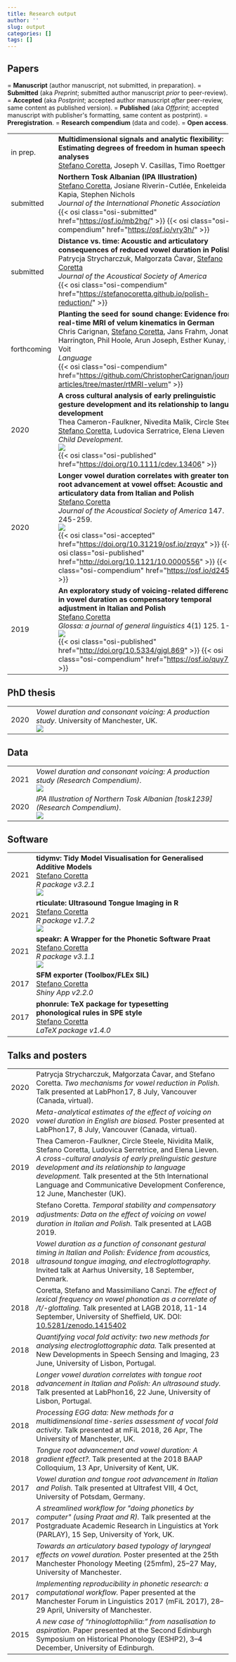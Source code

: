 ```yaml
---
title: Research output
author: ''
slug: output
categories: []
tags: []
---
```


## Papers

<span style="display: block" id="osi-notice">
  <span class="osi-manuscript"></span> = <b>Manuscript</b> (author manuscript, not submitted, in preparation).
  <span class="osi-submitted"></span> = <b>Submitted</b> (aka <em>Preprint</em>; submitted author manuscript <em>prior</em> to peer-review).
  <span class="osi-accepted"></span> = <b>Accepted</b> (aka <em>Postprint</em>; accepted author manuscript <em>after</em> peer-review, same content as published version).
  <span class="osi-published"></span> = <b>Published</b> (aka <em>Offprint</em>; accepted manuscript with publisher's formatting, same content as postprint).
  <span class="osi-prereg"></span> = <b>Preregistration</b>.
  <span class="osi-compendium"></span> = <b>Research compendium</b> (data and code). <i class="fa fa fa-unlock-alt"></i> = <b>Open access</b>.
</span>



| | |
---|---
in prep.   | <b>Multidimensional signals and analytic flexibility: Estimating degrees of freedom in human speech analyses</b><br><i class="fas fa-users"></i> <u>Stefano Coretta</u>, Joseph V. Casillas, Timo Roettger
submitted   | <b>Northern Tosk Albanian (IPA Illustration)</b><br><i class="fas fa-users"></i> <u>Stefano Coretta</u>, Josiane Riverin-Cutlée, Enkeleida Kapia, Stephen Nichols<br><i class="fas fa-book-open"></i> <em>Journal of the International Phonetic Association</em><br>{{< osi class="osi-submitted" href="https://osf.io/mb2hg/" >}} {{< osi class="osi-compendium" href="https://osf.io/vry3h/" >}}
submitted   | <b>Distance vs. time: Acoustic and articulatory consequences of reduced vowel duration in Polish</b><br><i class="fas fa-users"></i> Patrycja Strycharczuk, Małgorzata Ćavar, <u>Stefano Coretta</u><br><i class="fas fa-book-open"></i> <em>Journal of the Acoustical Society of America</em><br>{{< osi class="osi-compendium" href="https://stefanocoretta.github.io/polish-reduction/" >}}
forthcoming | <b>Planting the seed for sound change: Evidence from real-time MRI of velum kinematics in German</b><br><i class="fas fa-users"></i> Chris Carignan, <u>Stefano Coretta</u>, Jans Frahm, Jonathan Harrington, Phil Hoole, Arun Joseph, Esther Kunay, Dirk Voit<br><i class="fas fa-book-open"></i> <em>Language</em><br>{{< osi class="osi-compendium" href="https://github.com/ChristopherCarignan/journal-articles/tree/master/rtMRI-velum" >}}
2020        | <b>A cross cultural analysis of early prelinguistic gesture development and its relationship to language development</b><br><i class="fas fa-users"></i> Thea Cameron-Faulkner, Nivedita Malik, Circle Steele, <u>Stefano Coretta</u>, Ludovica Serratrice, Elena Lieven<br><i class="fas fa-book-open"></i> <em>Child Development</em>.<br>[![](https://img.shields.io/badge/doi-10.1111/cdev.13406-850000.svg)](http://doi.org/10.1111/cdev.13406)<br><i class="fa fa-unlock-alt"></i> {{< osi class="osi-published" href="https://doi.org/10.1111/cdev.13406" >}}
2020        | <b>Longer vowel duration correlates with greater tongue root advancement at vowel offset: Acoustic and articulatory data from Italian and Polish</b><br><i class="fas fa-user"></i> <u>Stefano Coretta</u><br><i class="fas fa-book-open"></i> <em>Journal of the Acoustical Society of America</em> 147. 245-259.<br>[![](https://img.shields.io/badge/doi-10.1121/10.0000556-850000.svg)](http://doi.org/10.1121/10.0000556)<br>{{< osi class="osi-accepted" href="https://doi.org/10.31219/osf.io/zrqyx" >}} {{< osi class="osi-published" href="http://doi.org/10.1121/10.0000556" >}} {{< osi class="osi-compendium" href="https://osf.io/d245b/" >}}
2019        | <b>An exploratory study of voicing-related differences in vowel duration as compensatory temporal adjustment in Italian and Polish</b><br><i class="fas fa-user"></i> <u>Stefano Coretta</u><br><i class="fas fa-book-open"></i> <em>Glossa: a journal of general linguistics</em> 4(1) 125. 1-25.<br>[![](https://img.shields.io/badge/doi-10.5334/gjgl.869-850000.svg)](http://doi.org/10.5334/gjgl.869)<br><i class="fa fa-unlock-alt"></i> {{< osi class="osi-published" href="http://doi.org/10.5334/gjgl.869" >}} {{< osi class="osi-compendium" href="https://osf.io/quy7k/" >}}


## PhD thesis

| | |
---|---
2020 | <em>Vowel duration and consonant voicing: A production study</em>. University of Manchester, UK.<br>[![](https://img.shields.io/badge/doi-10.17605/OSF.IO/W92ME-850000.svg)](http://doi.org/10.17605/OSF.IO/W92ME)<br><a href=https://stefanocoretta.github.io/docs/pubs/coretta-phd-thesis.pdf target="_blank"><i class="fas fa-file-pdf"></i></a> <a class="osi" href=https://osf.io/w92me/ target="_blank"><span class="osi-compendium"></span></a>

## Data

| | |
---|---
2021 | <em>Vowel duration and consonant voicing: A production study (Research Compendium)</em>.<br>[![](https://img.shields.io/badge/doi-10.17605/OSF.IO/W92ME-850000.svg)](http://doi.org/10.17605/OSF.IO/W92ME)
2020 | <em>IPA Illustration of Northern Tosk Albanian [tosk1239] (Research Compendium)</em>.<br>[![](https://img.shields.io/badge/doi-10.17605/OSF.IO/VRY3H-850000.svg)](http://doi.org/10.17605/OSF.IO/VRY3H)


## Software

| | | | |
---|---|:---:|:---:
2021 | <b>tidymv: Tidy Model Visualisation for Generalised Additive Models</b><br><u>Stefano Coretta</u><br><em>R package v3.2.1<em><br>[![](https://img.shields.io/badge/doi-10.5281/zenodo.1343882-850000.svg)](https://doi.org/10.5281/zenodo.1343882) | <a href="https://stefanocoretta.github.io/tidymv/" target="_blank"><i class="fa fa-external-link-square-alt fa-lg"></i></a> | <a href="https://github.com/stefanocoretta/tidymv" target="_blank"><i class="fa fa-github-alt fa-lg"></i></a>
2021 | <b>rticulate: Ultrasound Tongue Imaging in R</b><br><u>Stefano Coretta</u><br><em>R package v1.7.2<em><br>[![](https://img.shields.io/badge/doi-10.5281/zenodo.1343882-850000.svg)](https://doi.org/10.5281/zenodo.1343882) | <a href="https://stefanocoretta.github.io/rticulate/" target="_blank"><i class="fa fa-external-link-square-alt fa-lg"></i></a> | <a href="https://github.com/stefanocoretta/rticulate" target="_blank"><i class="fa fa-github-alt fa-lg"></i></a>
2021 | <b>speakr:  A Wrapper for the Phonetic Software Praat</b><br><u>Stefano Coretta</u><br><em>R package v3.1.1<em><br>[![](https://img.shields.io/badge/doi-10.5281/zenodo.4014768-850000.svg)](https://doi.org/10.5281/zenodo.4014768) | <a href="https://stefanocoretta.github.io/speakr/" target="_blank"><i class="fa fa-external-link-square-alt fa-lg"></i></a> | <a href="https://github.com/stefanocoretta/speakr" target="_blank"><i class="fa fa-github-alt fa-lg"></i></a>
2017 | <b>SFM exporter (Toolbox/FLEx SIL)</b><br><u>Stefano Coretta</u><br><em>Shiny App v2.2.0<em> | <a href="https://stefanocoretta.shinyapps.io/sfm-exporter/" target="_blank"><i class="fa fa-external-link-square-alt fa-lg"></i></a> | <a href="https://github.com/stefanocoretta/sfm-exporter" target="_blank"><i class="fa fa-github-alt fa-lg"></i></a>
2017 | <b>phonrule: TeX package for typesetting phonological rules in SPE style</b><br><u>Stefano Coretta</u><br><em>LaTeX package v1.4.0<em> | <a href="https://stefanocoretta.shinyapps.io/sfm-exporter/" target="_blank"><i class="fa fa-external-link-square-alt fa-lg"></i></a> | <a href="https://github.com/stefanocoretta/phonrule" target="_blank"><i class="fa fa-github-alt fa-lg"></i></a>


## Talks and posters

<table>
  <tr>
    <td>2020</td>
    <td>Patrycja Strycharczuk, Małgorzata Ćavar, and Stefano Coretta. <em>Two mechanisms for vowel reduction in Polish.</em> Talk presented at LabPhon17, 8 July, Vancouver (Canada, virtual).</td>
  </tr>
  <tr>
    <td>2020</td>
    <td><em>Meta-analytical estimates of the effect of voicing on vowel duration in English are biased.</em> Poster presented at LabPhon17, 8 July, Vancouver (Canada, virtual).<br><a class="osi" href=https://github.com/stefanocoretta/2020-labphon target="_blank"><span class="osi-compendium"></span></a></td>
  </tr>
  <tr>
    <td>2019</td>
    <td>Thea Cameron-Faulkner, Circle Steele, Nividita Malik, Stefano Coretta, Ludovica Serretrice, and Elena Lieven. <em>A cross-cultural analysis of early prelinguistic gesture development and its relationship to language development.</em> Talk presented at the 5th International Language and Communicative Development Conference, 12 June, Manchester (UK).</td>
  </tr>
  <tr>
    <td>2019</td>
    <td>Stefano Coretta. <em>Temporal stability and compensatory adjustments: Data on the eﬀect of voicing on vowel duration in Italian and Polish.</em> Talk presented at LAGB 2019.<br><a href="https://stefanocoretta.github.io/docs/pubs/2019-LAGB.pdf" target="_blank"><i class="fa fa-file-pdf"></i></a></td>
  </tr>
  <tr>
    <td>2018</td>
    <td><em>Vowel duration as a function of consonant gestural timing in Italian and Polish: Evidence from acoustics, ultrasound tongue imaging, and electroglottography.</em> Invited talk at Aarhus University, 18 September, Denmark.</td>
  </tr>
  <tr>
    <td>2018</td>
    <td>Coretta, Stefano and Massimiliano Canzi. <em>The effect of lexical frequency on vowel phonation as a correlate of /t/-glottaling.</em> Talk presented at LAGB 2018, 11-14 September, University of Sheffield, UK. DOI: <a href="http://doi.org/10.5281/zenodo.1415402" target="_blank">10.5281/zenodo.1415402</a><br><a href=https://github.com/stefanocoretta/2018-lagb/raw/master/presentation.pdf target="_blank"><i class="fa fa-file-pdf"></i></a> <a class="osi" href=https://github.com/stefanocoretta/2018-lagb target="_blank"><span class="osi-compendium"></span></a></td>
  </tr>
  <tr>
    <td>2018</td>
    <td><em>Quantifying vocal fold activity: two new methods for analysing electroglottographic data.</em> Talk presented at New Developments in Speech Sensing and Imaging, 23 June, University of Lisbon, Portugal.<br><a href="https://stefanocoretta.github.io/docs/pubs/2018-labphon-satellite.pdf" target="_blank"><i class="fa fa-file-pdf"></i></a> <a class="osi" href="https://osf.io/zvcgb/" target="_blank"><span class="osi-compendium"></span></a></td>
  </tr>
  <tr>
    <td>2018</td>
    <td><em>Longer vowel duration correlates with tongue root advancement in Italian and Polish: An ultrasound study.</em> Talk presented at LabPhon16, 22 June, University of Lisbon, Portugal.<br><a href="https://stefanocoretta.github.io/docs/pubs/2018-labphon.pdf" target="_blank"><i class="fa fa-file-pdf"></i></a> <a class="osi" href="https://github.com/stefanocoretta/2018-labphon" target="_blank"><span class="osi-compendium"></span></a></td>
  </tr>
  <tr>
    <td>2018</td>
    <td><em>Processing EGG data: New methods for a multidimensional time-series assessment of vocal fold activity.</em> Talk presented at mFiL 2018, 26 Apr, The University of Manchester, UK.</td>
  </tr>
  <tr>
    <td>2018</td>
    <td><em>Tongue root advancement and vowel duration: A gradient effect?.</em> Talk presented at the 2018 BAAP Colloquium, 13 Apr, University of Kent, UK.<br><a href="https://stefanocoretta.github.io/docs/pubs/2018-baap.pdf" target="_blank"><i class="fa fa-file-pdf"></i></a> <a class="osi" href="https://github.com/stefanocoretta/2018-baap" target="_blank"><span class="osi-compendium"></span></a></td>
  </tr>
  <tr>
    <td>2017</td>
    <td><em>Vowel duration and tongue root advancement in Italian and Polish.</em> Talk presented at Ultrafest VIII, 4 Oct, University of Potsdam, Germany.<br><a href="https://stefanocoretta.github.io/docs/pubs/2017-ultrafest.pdf" target="_blank"><i class="fa fa-file-pdf"></i></a> <a class="osi" href="https://github.com/stefanocoretta/2017-ultrafest" target="_blank"><span class="osi-compendium"></span></a></td>
  </tr>
  <tr>
    <td>2017</td>
    <td><em>A streamlined workflow for "doing phonetics by computer" (using Praat and R).</em> Talk presented at the Postgraduate Academic Research in Linguistics at York (PARLAY), 15 Sep, University of York, UK.<br><a href="https://stefanocoretta.github.io/docs/pubs/2017-parlay.pdf" target="_blank"><i class="fa fa-file-pdf"></i></a> <a class="osi" href="https://github.com/stefanocoretta/speakr-demo" target="_blank"><span class="osi-compendium"></span></a></td>
  </tr>
  <tr>
    <td>2017</td>
    <td><em>Towards an articulatory based typology of laryngeal effects on vowel duration.</em> Poster presented at the 25th Manchester Phonology Meeting (25mfm), 25–27 May, University of Manchester.<br><a href="https://stefanocoretta.github.io/docs/pubs/2017-mfm.pdf" target="_blank"><i class="fa fa-file-pdf"></i></a> <a class="osi" href="https://github.com/stefanocoretta/ma-thesis-york" target="_blank"><span class="osi-compendium"></span></a></td>
  </tr>
  <tr>
    <td>2017</td>
    <td><em>Implementing reproducibility in phonetic research: a computational workflow.</em> Paper presented at the Manchester Forum in Linguistics 2017 (mFiL 2017), 28–29 April, University of Manchester.<br><a href="https://stefanocoretta.github.io/docs/pubs/2017-mfil.pdf" target="_blank"><i class="fa fa-file-pdf"></i></a> <a class="osi" href="https://github.com/stefanocoretta/reproducible-phonetics" target="_blank"><span class="osi-compendium"></span></a></td>
  </tr>
  <tr>
    <td>2015</td>
    <td><em>A new case of “rhinoglottophilia:” from nasalisation to aspiration.</em> Paper presented at the Second Edinburgh Symposium on Historical Phonology (ESHP2), 3–4 December, University of Edinburgh.<br><a href="https://stefanocoretta.github.io/docs/pubs/2015-eshp.pdf" target="_blank"><i class="fa fa-file-pdf"></i></a></td>
  </tr>
</table>
